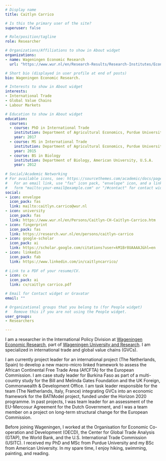 ```yaml
---
# Display name
title: Caitlyn Carrico

# Is this the primary user of the site?
superuser: false

# Role/position/tagline
role: Researcher

# Organizations/Affiliations to show in About widget
organizations:
- name: Wageningen Economic Research
  url: "https://www.wur.nl/en/Research-Results/Research-Institutes/Economic-Research.htm"

# Short bio (displayed in user profile at end of posts)
bio: Wageningen Economic Research.

# Interests to show in About widget
interests:
- International Trade
- Global Value Chains
- Labour Markets

# Education to show in About widget
education:
  courses:
  - course: PhD in International Trade
    institution: Department of Agricultural Economics, Purdue University, U.S.A.
    year: 2017
  - course: MS in International Trade
    institution: Department of Agricultural Economics, Purdue University, U.S.A.
    year: 2015
  - course: BS in Biology
    institution: Department of Biology, American University, U.S.A.
    year: 2012
  
# Social/Academic Networking
# For available icons, see: https://sourcethemes.com/academic/docs/page-builder/#icons
#   For an email link, use "fas" icon pack, "envelope" icon, and a link in the
#   form "mailto:your-email@example.com" or "/#contact" for contact widget.
social:
- icon: envelope
  icon_pack: fas
  link: mailto:caitlyn.carrico@wur.nl
- icon: university
  icon_pack: fas
  link: https://www.wur.nl/en/Persons/Caitlyn-CH-Caitlyn-Carrico.htm
- icon: fingerprint
  icon_pack: fas
  link: https://research.wur.nl/en/persons/caitlyn-carrico
- icon: google-scholar
  icon_pack: ai
  link: https://scholar.google.com/citations?user=kM1Br8UAAAAJ&hl=en
- icon: linkedin
  icon_pack: fab
  link: https://www.linkedin.com/in/caitlyncarrico/
  
# Link to a PDF of your resume/CV.
- icon: cv
  icon_pack: ai
  link: cv/caitlyn carrico.pdf

# Email for Contact widget or Gravatar
email: ""

# Organizational groups that you belong to (for People widget)
#   Remove this if you are not using the People widget.
user_groups:
- Researchers

---
```

I am a researcher in the International Policy Division at [Wageningen Economic Research](https://www.wur.nl/en/Research-Results/Research-Institutes/Economic-Research.htm), part of [Wageningen University and Research](www.wur.nl). I am specialized in international trade and global value chains (GVCs). 

I am currently project leader for an international project (The Netherlands, Spain) to develop a new macro-micro linked framework to assess the African Continental Free Trade Area (AfCFTA) for the European Commission. I am case study leader for Burkina Faso as part of a multi-country study for the Bill and Melinda Gates Foundation and the UK Foreign, Commonwealth & Development Office. I am task leader responsible for the team (The Netherlands, Italy, France) integrating GVCs into an economic framework for the BATModel project, funded under the Horizon 2020 programme. In past projects, I was team leader for an assessment of the EU-Mercosur Agreement for the Dutch Government, and I was a team member on a project on long-term structural change for the European Commission. 

Before joining Wageningen, I worked at the Organisation for Economic Co-operation and Development (OECD), the Center for Global Trade Analysis (GTAP), the World Bank, and the U.S. International Trade Commission (USITC). I received my PhD and MSc from Purdue University and my BSc from American University. In my spare time, I enjoy hiking, swimming, painting, and reading. 

